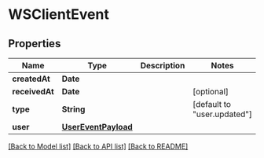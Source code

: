 # WSClientEvent

## Properties
Name | Type | Description | Notes
------------ | ------------- | ------------- | -------------
**createdAt** | **Date** |  | 
**receivedAt** | **Date** |  | [optional] 
**type** | **String** |  | [default to "user.updated"]
**user** | [**UserEventPayload**](UserEventPayload.md) |  | 

[[Back to Model list]](../README.md#documentation-for-models) [[Back to API list]](../README.md#documentation-for-api-endpoints) [[Back to README]](../README.md)


